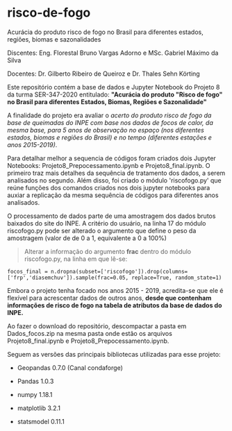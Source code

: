 # risco-de-fogo
Acurácia do produto risco de fogo no Brasil para diferentes estados, regiões, biomas e sazonalidades

Discentes: Eng. Florestal Bruno Vargas Adorno e MSc. Gabriel Máximo da Silva

Docentes: Dr. Gilberto Ribeiro de Queiroz e Dr. Thales Sehn Körting


Este repositório contém a base de dados e Jupyter Notebook do Projeto 8 da turma SER-347-2020 entitulado: 
**"Acurácia do produto "Risco de fogo" no Brasil para diferentes Estados, Biomas, Regiões e Sazonalidade"**

A finalidade do projeto era avaliar o _acerto do produto risco de fogo da base de queimadas do INPE com base nos dados de focos de calor, da mesma base, para 5 anos de observação no espaço (nos diferentes estados, biomas e regiões do Brasil) e no tempo (diferentes estações e anos 2015-2019)_.

Para detalhar melhor a sequencia de códigos foram criados dois Jupyter Notebooks: Projeto8_Prepocessamento.ipynb e Projeto8_final.ipynb. O primeiro traz mais detalhes da sequência de tratamento dos dados, a serem analisados no segundo. Além disso, foi criado o módulo 'riscofogo.py' que reúne funções dos comandos criados nos dois jupyter notebooks para auxiar a replicação da mesma sequência de códigos para diferentes anos analisados.

O processamento de dados parte de uma amostragem dos dados brutos baixados do site do INPE. A critério do usuário, na linha 17 do módulo riscofogo.py pode ser alterado o argumento que define o peso da amostragem (valor de de 0 a 1, equivalente a 0 a 100%)

> Alterar a informação do argumento **frac** dentro do módulo riscofogo.py, na linha em que lê-se:

    focos_final = n.dropna(subset=['riscofogo']).drop(columns=['frp','diasemchuv']).sample(frac=0.05, replace=True, random_state=1)

Embora o projeto tenha focado nos anos 2015 - 2019, acredita-se que ele é flexível para acrescentar dados de outros anos, **desde que contenham informações de risco de fogo na tabela de atributos da base de dados do INPE.**

Ao fazer o download do repositório, descompactar a pasta em Dados_focos.zip na mesma pasta onde estão os arquivos 
Projeto8_final.ipynb e Projeto8_Prepocessamento.ipynb.

Seguem as versões das principais bibliotecas utilizadas para esse projeto:

 - Geopandas 0.7.0 (Canal condaforge)

 - Pandas 1.0.3

 - numpy 1.18.1

 - matplotlib 3.2.1

 - statsmodel 0.11.1
